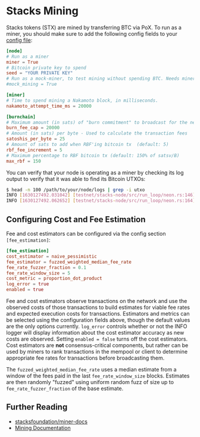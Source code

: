# Stacks Mining

Stacks tokens (STX) are mined by transferring BTC via PoX. To run as a miner,
you should make sure to add the following config fields to your [config file](../testnet/stacks-node/conf/mainnet-miner-conf.toml):

```toml
[node]
# Run as a miner
miner = True
# Bitcoin private key to spend
seed = "YOUR PRIVATE KEY"
# Run as a mock-miner, to test mining without spending BTC. Needs miner=True.
#mock_mining = True

[miner]
# Time to spend mining a Nakamoto block, in milliseconds.
nakamoto_attempt_time_ms = 20000

[burnchain]
# Maximum amount (in sats) of "burn commitment" to broadcast for the next block's leader election
burn_fee_cap = 20000
# Amount (in sats) per byte - Used to calculate the transaction fees
satoshis_per_byte = 25
# Amount of sats to add when RBF'ing bitcoin tx  (default: 5)
rbf_fee_increment = 5
# Maximum percentage to RBF bitcoin tx (default: 150% of satsv/B)
max_rbf = 150
```

You can verify that your node is operating as a miner by checking its log output
to verify that it was able to find its Bitcoin UTXOs:

```bash
$ head -n 100 /path/to/your/node/logs | grep -i utxo
INFO [1630127492.031042] [testnet/stacks-node/src/run_loop/neon.rs:146] [main] Miner node: checking UTXOs at address: <redacted>
INFO [1630127492.062652] [testnet/stacks-node/src/run_loop/neon.rs:164] [main] UTXOs found - will run as a Miner node
```

## Configuring Cost and Fee Estimation

Fee and cost estimators can be configured via the config section `[fee_estimation]`:

```toml
[fee_estimation]
cost_estimator = naive_pessimistic
fee_estimator = fuzzed_weighted_median_fee_rate
fee_rate_fuzzer_fraction = 0.1
fee_rate_window_size = 5
cost_metric = proportion_dot_product
log_error = true
enabled = true
```

Fee and cost estimators observe transactions on the network and use the
observed costs of those transactions to build estimates for viable fee rates
and expected execution costs for transactions. Estimators and metrics can be
selected using the configuration fields above, though the default values are
the only options currently. `log_error` controls whether or not the INFO logger
will display information about the cost estimator accuracy as new costs are
observed. Setting `enabled = false` turns off the cost estimators. Cost estimators
are **not** consensus-critical components, but rather can be used by miners to
rank transactions in the mempool or client to determine appropriate fee rates
for transactions before broadcasting them.

The `fuzzed_weighted_median_fee_rate` uses a
median estimate from a window of the fees paid in the last `fee_rate_window_size` blocks.
Estimates are then randomly "fuzzed" using uniform random fuzz of size up to
`fee_rate_fuzzer_fraction` of the base estimate.

## Further Reading

- [stacksfoundation/miner-docs](https://github.com/stacksfoundation/miner-docs)
- [Mining Documentation](https://docs.stacks.co/stacks-in-depth/nodes-and-miners/mine-mainnet-stacks-tokens)
